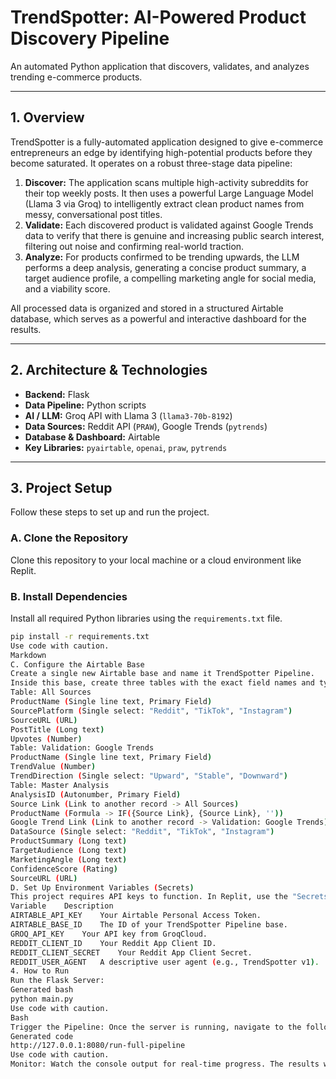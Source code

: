 # TrendSpotter: AI-Powered Product Discovery Pipeline

An automated Python application that discovers, validates, and analyzes trending e-commerce products.

---

## 1. Overview

TrendSpotter is a fully-automated application designed to give e-commerce entrepreneurs an edge by identifying high-potential products before they become saturated. It operates on a robust three-stage data pipeline:

1.  **Discover:** The application scans multiple high-activity subreddits for their top weekly posts. It then uses a powerful Large Language Model (Llama 3 via Groq) to intelligently extract clean product names from messy, conversational post titles.
2.  **Validate:** Each discovered product is validated against Google Trends data to verify that there is genuine and increasing public search interest, filtering out noise and confirming real-world traction.
3.  **Analyze:** For products confirmed to be trending upwards, the LLM performs a deep analysis, generating a concise product summary, a target audience profile, a compelling marketing angle for social media, and a viability score.

All processed data is organized and stored in a structured Airtable database, which serves as a powerful and interactive dashboard for the results.

---

## 2. Architecture & Technologies

- **Backend:** Flask
- **Data Pipeline:** Python scripts
- **AI / LLM:** Groq API with Llama 3 (`llama3-70b-8192`)
- **Data Sources:** Reddit API (`PRAW`), Google Trends (`pytrends`)
- **Database & Dashboard:** Airtable
- **Key Libraries:** `pyairtable`, `openai`, `praw`, `pytrends`

---

## 3. Project Setup

Follow these steps to set up and run the project.

### A. Clone the Repository
Clone this repository to your local machine or a cloud environment like Replit.

### B. Install Dependencies
Install all required Python libraries using the `requirements.txt` file.
```bash
pip install -r requirements.txt
Use code with caution.
Markdown
C. Configure the Airtable Base
Create a single new Airtable base and name it TrendSpotter Pipeline.
Inside this base, create three tables with the exact field names and types specified below:
Table: All Sources
ProductName (Single line text, Primary Field)
SourcePlatform (Single select: "Reddit", "TikTok", "Instagram")
SourceURL (URL)
PostTitle (Long text)
Upvotes (Number)
Table: Validation: Google Trends
ProductName (Single line text, Primary Field)
TrendValue (Number)
TrendDirection (Single select: "Upward", "Stable", "Downward")
Table: Master Analysis
AnalysisID (Autonumber, Primary Field)
Source Link (Link to another record -> All Sources)
ProductName (Formula -> IF({Source Link}, {Source Link}, ''))
Google Trend Link (Link to another record -> Validation: Google Trends)
DataSource (Single select: "Reddit", "TikTok", "Instagram")
ProductSummary (Long text)
TargetAudience (Long text)
MarketingAngle (Long text)
ConfidenceScore (Rating)
SourceURL (URL)
D. Set Up Environment Variables (Secrets)
This project requires API keys to function. In Replit, use the "Secrets" tab.
Variable	Description
AIRTABLE_API_KEY	Your Airtable Personal Access Token.
AIRTABLE_BASE_ID	The ID of your TrendSpotter Pipeline base.
GROQ_API_KEY	Your API key from GroqCloud.
REDDIT_CLIENT_ID	Your Reddit App Client ID.
REDDIT_CLIENT_SECRET	Your Reddit App Client Secret.
REDDIT_USER_AGENT	A descriptive user agent (e.g., TrendSpotter v1).
4. How to Run
Run the Flask Server:
Generated bash
python main.py
Use code with caution.
Bash
Trigger the Pipeline: Once the server is running, navigate to the following URL in your browser to execute the full data pipeline:
Generated code
http://127.0.0.1:8080/run-full-pipeline
Use code with caution.
Monitor: Watch the console output for real-time progress. The results will appear in your Airtable base as the pipeline completes.